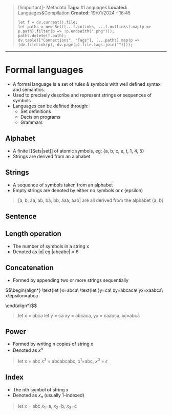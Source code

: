 > [!important]- Metadata
> **Tags:** #Languages 
> **Located:** Languages&Compilation
> **Created:** 19/01/2024 - 16:45
> ```dataviewjs
> let f = dv.current().file;
> let paths = new Set([...f.inlinks, ...f.outlinks].map(p => p.path).filter(p => !p.endsWith(".png")));
> paths.delete(f.path);
> dv.table(["Connections", "Tags"], [...paths].map(p => [dv.fileLink(p), dv.page(p).file.tags.join("")]));
> ```

___
# Formal languages
- A formal language is a set of rules & symbols with well defined syntax and semantics. 
- Used to precisely describe and represent strings or sequences of symbols
- Languages can be defined through:
	- Set definitions 
	- Decision programs 
	- Grammars

## Alphabet
- A finite [[Sets|set]] of atomic symbols, eg: {a, b, c, e, t, 1, 4, 5}
- Strings are derived from an alphabet 

## Strings
- A sequence of symbols taken from an alphabet 
- Empty strings are denoted by either no symbols or $\epsilon$ (epsilon)

> [a, b, aa, ab, ba, bb, aaa, aab] are all derived from the alphabet {a, b}

## Sentence


## Length operation
- The number of symbols in a string x
- Denoted as |x| eg |abcabc| = 6
## Concatenation
- Formed by appending two or more strings sequentially 



$$\begin{align*}
\text{let }x=abca\\
\text{let }y=ca\\
xy=abcaca\\
yx=xaabca\\
x\epsilon=abca

\end{align*}$$

> let x = abca
> let y = ca
> xy = abcaca, yx = caabca,  x$\epsilon$=abca

## Power
- Formed by writing n copies of string x
- Denoted as $x^n$

> let x = abc
> $x^3$ = abcabcabc, $x^1$=abc, $x^0$ = $\epsilon$

## Index
- The nth symbol of string x
- Denoted as $x_{n}$ (usually 1-indexed)

>let x = abc 
>$x_{1}$=a, $x_{2}$=b, $x_{3}$=c
